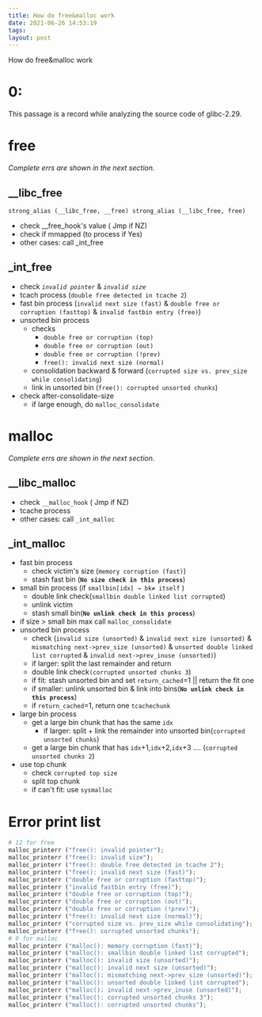 ```yaml
---
title: How do free&malloc work
date: 2021-06-26 14:53:19
tags: 
layout: post
---
```

How do free&malloc work
<!--more-->
# 0:

This passage is a record while analyzing the source code of glibc-2.29.

# free

*Complete errs  are shown in the next section.*

## __libc_free

`strong_alias (__libc_free, __free) strong_alias (__libc_free, free)`

- check __free_hook's value ( Jmp if NZ)
- check if mmapped (to process if Yes)
- other cases: call _int_free

## _int_free

- check *`invalid pointer`* & *`invalid size`*
- tcach process (`double free detected in tcache 2`)
- fast bin process (`invalid next size (fast)` & `double free or corruption (fasttop)` & `invalid fastbin entry (free)`)
- unsorted bin process
    - checks
        - `double free or corruption (top)`
        - `double free or corruption (out)`
        - `double free or corruption (!prev)`
        - `free(): invalid next size (normal)`
    - consolidation backward & forward (`corrupted size vs. prev_size while consolidating`)
    - link in unsorted bin (`free(): corrupted unsorted chunks`)
- check  after-consolidate-size
    - if large enough, do `malloc_consolidate`

# malloc

*Complete errs  are shown in the next section.*

## __libc_malloc

- check `__malloc_hook` ( Jmp if NZ)
- tcache process
- other cases: call `_int_malloc`

## _int_malloc

- fast bin process
    - check victim's size (`memory corruption (fast)`)
    - stash fast bin (**`No size check in this process`**)
- small bin process (if `smallbin[idx] → bk≠ itself` )
    - double link check(`smallbin double linked list corrupted`)
    - unlink victim
    - stash small bin(**`No unlink check in this process`**)
- if size > small bin max call `malloc_consolidate`
- unsorted bin process
    - check (`invalid size (unsorted)` & `invalid next size (unsorted)` & `mismatching next->prev_size (unsorted)` & `unsorted double linked list corrupted` & `invalid next->prev_inuse (unsorted)`)
    - if larger: split the last remainder and return
    - double link check`(corrupted unsorted chunks 3`)
    - if fit: stash unsorted bin and set `return_cached`=1 || return the fit one
    - if smaller: unlink unsorted bin & link into bins(**`No unlink check in this process`**)
    - if `return_cached`=1, return one `tcachechunk`
- large bin process
    - get a large bin chunk that has the same `idx`
        - if larger: split + link the remainder into unsorted bin(`corrupted unsorted chunks`)
    - get a large bin chunk that has `idx`+1,`idx`+2,`idx`+3 .... (`corrupted unsorted chunks 2`)
- use top chunk
    - check `corrupted top size`
    - split top chunk
    - if can't fit: use `sysmalloc`

# Error print list

```python
# 12 for free
malloc_printerr ("free(): invalid pointer");
malloc_printerr ("free(): invalid size");
malloc_printerr ("free(): double free detected in tcache 2");
malloc_printerr ("free(): invalid next size (fast)");
malloc_printerr ("double free or corruption (fasttop)");
malloc_printerr ("invalid fastbin entry (free)");
malloc_printerr ("double free or corruption (top)");
malloc_printerr ("double free or corruption (out)");
malloc_printerr ("double free or corruption (!prev)");
malloc_printerr ("free(): invalid next size (normal)");
malloc_printerr ("corrupted size vs. prev_size while consolidating");
malloc_printerr ("free(): corrupted unsorted chunks");
# 9 for malloc
malloc_printerr ("malloc(): memory corruption (fast)");
malloc_printerr ("malloc(): smallbin double linked list corrupted");
malloc_printerr ("malloc(): invalid size (unsorted)");
malloc_printerr ("malloc(): invalid next size (unsorted)");
malloc_printerr ("malloc(): mismatching next->prev_size (unsorted)");
malloc_printerr ("malloc(): unsorted double linked list corrupted");
malloc_printerr ("malloc(): invalid next->prev_inuse (unsorted)");
malloc_printerr ("malloc(): corrupted unsorted chunks 3");
malloc_printerr ("malloc(): corrupted unsorted chunks");
```